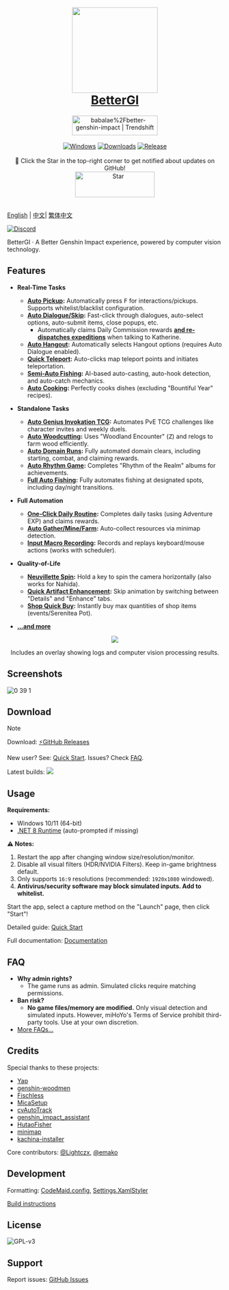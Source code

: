 ﻿<div align="center">
  <h1 align="center">
    <a href="https://bettergi.com/"><img src="https://img.alicdn.com/imgextra/i2/2042484851/O1CN014wn1rf1lhoFYjL0gA_!!2042484851.png" width="200"></a>
    <br/>
    <a href="https://bettergi.com/">BetterGI</a>
  </h1>
  <a href="https://trendshift.io/repositories/5269" target="_blank"><img src="https://trendshift.io/api/badge/repositories/5269" alt="babalae%2Fbetter-genshin-impact | Trendshift" style="width: 200px; height: 46px;" width="250" height="46"/></a>
</div>

<br/>

<div align="center">
  <a href="https://dotnet.microsoft.com/zh-cn/download/dotnet/latest/runtime"><img alt="Windows" src="https://img.shields.io/badge/platform-Windows-blue?logo=windowsxp&style=flat-square&color=1E9BFA" /></a>
  <a href="https://github.com/babalae/better-genshin-impact/releases"><img alt="Downloads" src="https://img.shields.io/github/downloads/babalae/better-genshin-impact/total?logo=github&style=flat-square&color=1E9BFA"></a>
  <a href="https://github.com/babalae/better-genshin-impact/releases"><img alt="Release" src="https://img.shields.io/github/v/release/babalae/better-genshin-impact?logo=visualstudio&style=flat-square&color=1E9BFA"></a>
</div>

<br/>

<div align="center">
🌟 Click the Star in the top-right corner to get notified about updates on GitHub!
</div>

<div align="center">
    <img src="https://img.alicdn.com/imgextra/i1/2042484851/O1CN01OL1E1v1lhoM7Wdmup_!!2042484851.gif" alt="Star" width="186" height="60">
  </a>
</div>

<br/>  

[English](./readmedocs/readme_en.md) | [中文](./readmedocs/readme_cn.md)| [繁体中文](./readmedocs/readme_tcn.md)

[![Discord](https://img.shields.io/badge/Discord-Join%20Chat-%237289DA?style=for-the-badge&logo=discord&logoColor=white)](https://discord.gg/8xUfcw5nTS)

BetterGI · A Better Genshin Impact experience, powered by computer vision technology.

## Features
* **Real-Time Tasks**
    * **[Auto Pickup](https://bettergi.com/feats/timer/pick.html):** Automatically press <kbd>F</kbd> for interactions/pickups. Supports whitelist/blacklist configuration.
    * **[Auto Dialogue/Skip](https://bettergi.com/feats/timer/skip.html):** Fast-click through dialogues, auto-select options, auto-submit items, close popups, etc.
        * Automatically claims Daily Commission rewards **[and re-dispatches expeditions](https://bettergi.com/feats/timer/skip.html#%E8%87%AA%E5%8A%A8%E9%87%8D%E6%96%B0%E6%B4%BE%E9%81%A3)** when talking to Katherine.
    * **[Auto Hangout](https://bettergi.com/feats/timer/skip.html#%E8%87%AA%E5%8A%A8%E9%82%80%E7%BA%A6):** Automatically selects Hangout options (requires Auto Dialogue enabled).
    * **[Quick Teleport](https://bettergi.com/feats/timer/tp.html):** Auto-clicks map teleport points and initiates teleportation.
    * **[Semi-Auto Fishing](https://bettergi.com/feats/timer/fish.html):** AI-based auto-casting, auto-hook detection, and auto-catch mechanics.
    * **[Auto Cooking](https://bettergi.com/feats/timer/cook.html):** Perfectly cooks dishes (excluding "Bountiful Year" recipes).

* **Standalone Tasks**
    * **[Auto Genius Invokation TCG](https://bettergi.com/feats/task/tcg.html):** Automates PvE TCG challenges like character invites and weekly duels.
    * **[Auto Woodcutting](https://bettergi.com/feats/task/felling.html):** Uses "Woodland Encounter" (<kbd>Z</kbd>) and relogs to farm wood efficiently.
    * **[Auto Domain Runs](https://bettergi.com/feats/task/domain.html):** Fully automated domain clears, including starting, combat, and claiming rewards.
    * **[Auto Rhythm Game](https://bettergi.com/feats/task/music.html):** Completes "Rhythm of the Realm" albums for achievements.
    * **[Full Auto Fishing](https://bettergi.com/feats/task/fish.html):** Fully automates fishing at designated spots, including day/night transitions.

* **Full Automation**
    * **[One-Click Daily Routine](https://github.com/babalae/better-genshin-impact/issues/846):** Completes daily tasks (using Adventure EXP) and claims rewards.
    * **[Auto Gather/Mine/Farm](https://bettergi.com/feats/autos/pathing.html):** Auto-collect resources via minimap detection.
    * **[Input Macro Recording](https://bettergi.com/feats/autos/kmscript.html):** Records and replays keyboard/mouse actions (works with scheduler).

* **Quality-of-Life**
    * **[Neuvillette Spin](https://bettergi.com/feats/macro/other.html#%E9%82%A3%E7%BB%B4%E8%8E%B1%E7%89%B9-%E8%BD%AC%E5%9C%88%E5%9C%88):** Hold a key to spin the camera horizontally (also works for Nahida).
    * **[Quick Artifact Enhancement](https://bettergi.com/feats/macro/other.html#%E5%9C%A3%E9%81%97%E7%89%A9%E4%B8%80%E9%94%AE%E5%BC%BA%E5%8C%96):** Skip animation by switching between "Details" and "Enhance" tabs.
    * **[Shop Quick Buy](https://bettergi.com/feats/macro/other.html#%E4%B8%80%E9%94%AE%E8%B4%AD%E4%B9%B0):** Instantly buy max quantities of shop items (events/Serenitea Pot).
* **[...and more](https://bettergi.com/doc.html)**

<div align="center">
  <img src="https://github.com/babalae/better-genshin-impact/assets/15783049/57ab7c3c-709a-4cf3-8f64-1c78764c364c"/>
  <p>Includes an overlay showing logs and computer vision processing results.</p>
</div>

## Screenshots

![0 39 1](https://github.com/user-attachments/assets/8fb0bfd9-e0db-4289-800f-1bc2efb221aa)

## Download

> [!NOTE]
> Download: [⚡GitHub Releases](https://github.com/babalae/better-genshin-impact/releases)
>
> New user? See: [Quick Start](https://bettergi.com/quickstart.html). Issues? Check [FAQ](https://bettergi.com/faq.html).

Latest builds: [![](https://github.com/babalae/better-genshin-impact/actions/workflows/publish.yml/badge.svg)](https://github.com/babalae/better-genshin-impact/actions/workflows/publish.yml)

## Usage
**Requirements:**
- Windows 10/11 (64-bit)
- [.NET 8 Runtime](https://dotnet.microsoft.com/download/dotnet/8.0) (auto-prompted if missing)

**⚠️ Notes:**
1. Restart the app after changing window size/resolution/monitor.
2. Disable all visual filters (HDR/NVIDIA Filters). Keep in-game brightness default.
3. Only supports `16:9` resolutions (recommended: `1920x1080` windowed).
4. **Antivirus/security software may block simulated inputs. Add to whitelist.**

Start the app, select a capture method on the "Launch" page, then click "Start"!

Detailed guide: [Quick Start](https://bettergi.com/quickstart.html)

Full documentation: [Documentation](https://bettergi.com/doc.html)

## FAQ
* **Why admin rights?**
    - The game runs as admin. Simulated clicks require matching permissions.
* **Ban risk?**
    - **No game files/memory are modified.** Only visual detection and simulated inputs. However, miHoYo's Terms of Service prohibit third-party tools. Use at your own discretion.
* [More FAQs...](https://bettergi.com/faq.html)

## Credits
Special thanks to these projects:
* [Yap](https://github.com/Alex-Beng/Yap)
* [genshin-woodmen](https://github.com/genshin-matrix/genshin-woodmen)
* [Fischless](https://github.com/genshin-matrix/Fischless)
* [MicaSetup](https://github.com/lemutec/MicaSetup)
* [cvAutoTrack](https://github.com/GengGode/cvAutoTrack)
* [genshin_impact_assistant](https://github.com/infstellar/genshin_impact_assistant)
* [HutaoFisher](https://github.com/myHuTao-qwq/HutaoFisher)
* [minimap](https://github.com/tignioj/minimap)
* [kachina-installer](https://github.com/YuehaiTeam/kachina-installer)

Core contributors: [@Lightczx](https://github.com/Lightczx), [@emako](https://github.com/emako)

## Development
Formatting: [CodeMaid.config](CodeMaid.config), [Settings.XamlStyler](Settings.XamlStyler)

[Build instructions](BetterGenshinImpact/README.md)

## License
![GPL-v3](https://www.gnu.org/graphics/gplv3-127x51.png)

## Support
Report issues: [GitHub Issues](https://github.com/babalae/better-genshin-impact/issues)  
